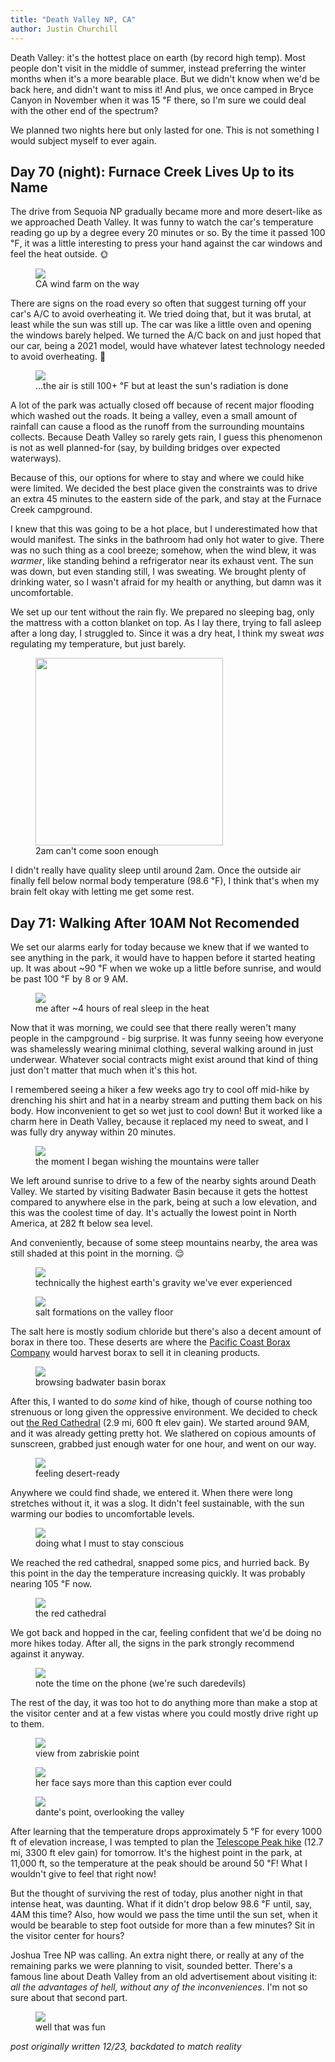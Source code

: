 ```yaml
---
title: "Death Valley NP, CA"
author: Justin Churchill
---
```

Death Valley: it's the hottest place on earth (by record high temp). Most people don't visit in the middle of summer, instead preferring the winter months when it's a more bearable place. But we didn't know when we'd be back here, and didn't want to miss it! And plus, we once camped in Bryce Canyon in November when it was 15 ℉ there, so I'm sure we could deal with the other end of the spectrum? 

We planned two nights here but only lasted for one. This is not something I would subject myself to ever again.

## Day 70 (night): Furnace Creek Lives Up to its Name
<!-- 8/29 -->

The drive from Sequoia NP gradually became more and more desert-like as we approached Death Valley. It was funny to watch the car's temperature reading go up by a degree every 20 minutes or so. By the time it passed 100 ℉, it was a little interesting to press your hand against the car windows and feel the heat outside. 🌞

<!-- windmills on the drive to death valley -->
<figure>
    <img src="https://lh3.googleusercontent.com/pw/AL9nZEV7uGnaai3a2XpUi_68BwifgG9j6Ar9MgpIc6Aa3rzwApOtoXUA7FAiP-BhtP3HkrEAhs8ksvWoYJlMloZbmBrbwCE_bY6KisKQUD81FHkapKRfgltu7bsW3U3XAuT50NaR6JJGLNcJajNvgMYxtKXJiw=w1916-h1436-no?authuser=0">
    <figcaption>CA wind farm on the way</figcaption>
</figure>

There are signs on the road every so often that suggest turning off your car's A/C to avoid overheating it. We tried doing that, but it was brutal, at least while the sun was still up. The car was like a little oven and opening the windows barely helped. We turned the A/C back on and just hoped that our car, being a 2021 model, would have whatever latest technology needed to avoid overheating. 🤞

<!-- sunset over death valley -->
<figure>
    <img src="https://lh3.googleusercontent.com/pw/AL9nZEVw_c9EseKQMWN0ZDaNu_9dFFYP_cRZ1fpYw_NLUWmDFGw9p0u70SC68S8wHS99wrBIZjZ6EeR3oe9nv_T2S6T7OvBA3jdf-sBUEQHOOlPtXWyfFQ9ip4n4lv0leL8Len9CT7ir7MBtgw5Em_84HwUbjg=w1916-h1436-no?authuser=0">
    <figcaption>...the air is still 100+ ℉ but at least the sun's radiation is done</figcaption>
</figure>

A lot of the park was actually closed off because of recent major flooding which washed out the roads. It being a valley, even a small amount of rainfall can cause a flood as the runoff from the surrounding mountains collects. Because Death Valley so rarely gets rain, I guess this phenomenon is not as well planned-for (say, by building bridges over expected waterways).

Because of this, our options for where to stay and where we could hike were limited. We decided the best place given the constraints was to drive an extra 45 minutes to the eastern side of the park, and stay at the Furnace Creek campground.

I knew that this was going to be a hot place, but I underestimated how that would manifest. The sinks in the bathroom had only hot water to give. There was no such thing as a cool breeze; somehow, when the wind blew, it was _warmer_, like standing behind a refrigerator near its exhaust vent. The sun was down, but even standing still, I was sweating. We brought plenty of drinking water, so I wasn't afraid for my health or anything, but damn was it uncomfortable.

We set up our tent without the rain fly. We prepared no sleeping bag, only the mattress with a cotton blanket on top. As I lay there, trying to fall asleep after a long day, I struggled to. Since it was a dry heat, I think my sweat _was_ regulating my temperature, but just barely.

<!-- weather app as I lay in bed -->
<figure>
    <img width="300px" src="https://lh3.googleusercontent.com/pw/AL9nZEVlRFUJYiG4FNsrlR6O-Jib2qJ4XifRPm43jYxXsFvM0PkFpHJUymxrmauCSARceCfIFjt0Ro9Sd4xm3a4OBMPrnRbukhX9aKb2UyeZyeLIvESzqA95Xwm5qBRsVtx-hKf1aW2mIbw7vMSpa69njDH-tA=w750-h1334-no?authuser=0">
    <figcaption>2am can't come soon enough</figcaption>
</figure>

I didn't really have quality sleep until around 2am. Once the outside air finally fell below normal body temperature (98.6 ℉), I think that's when my brain felt okay with letting me get some rest.

## Day 71: Walking After 10AM Not Recomended
<!-- 8/30 -->

We set our alarms early for today because we knew that if we wanted to see anything in the park, it would have to happen before it started heating up. It was about ~90 ℉ when we woke up a little before sunrise, and would be past 100 ℉ by 8 or 9 AM.

<!-- me after a rough night -->
<figure>
    <img src="https://lh3.googleusercontent.com/pw/AL9nZEVIQZrQC9eZJYKQ5K-IoutqHKNBWLmPYCahxBOng-bwf86YjrWarILLhj88mkUMJZZrnr6BO2rgPauw-cG7FibQsNhLA2qyykcg9HvORIZwMnIYzK4wfz2XJwPvVkexDdIDeVRjw049ex6fGWWyUISZ5Q=w1912-h1436-no?authuser=0">
    <figcaption>me after ~4 hours of real sleep in the heat</figcaption>
</figure>

Now that it was morning, we could see that there really weren't many people in the campground - big surprise. It was funny seeing how everyone was shamelessly wearing minimal clothing, several walking around in just underwear. Whatever social contracts might exist around that kind of thing just don't matter that much when it's this hot.

I remembered seeing a hiker a few weeks ago try to cool off mid-hike by drenching his shirt and hat in a nearby stream and putting them back on his body. How inconvenient to get so wet just to cool down! But it worked like a charm here in Death Valley, because it replaced my need to sweat, and I was fully dry anyway within 20 minutes.

<!-- sunrise through the trees at the campgrounds -->
<figure>
    <img src="https://lh3.googleusercontent.com/pw/AL9nZEW-_D8mgg5jJkjinn_vz3nn9GmnSoF8tusSdd3pnFEjqR69KfLBWgFAey_BHojDbiV026RT0evcT6KqteDsGniy43vh8S3uccOo3kNPn31Qf2Eu5ms1XjaH3gcLZu8NJjAj6O3XdX0GWHCR2ZvCHqwGhw=w1916-h1436-no?authuser=0">
    <figcaption>the moment I began wishing the mountains were taller</figcaption>
</figure>

We left around sunrise to drive to a few of the nearby sights around Death Valley. We started by visiting Badwater Basin because it gets the hottest compared to anywhere else in the park, being at such a low elevation, and this was the coolest time of day. It's actually the lowest point in North America, at 282 ft below sea level.

And conveniently, because of some steep mountains nearby, the area was still shaded at this point in the morning. 😌

<!-- judy standing with badwater basin sign -->
<figure>
    <img src="https://lh3.googleusercontent.com/pw/AL9nZEU70_7KAa7aj_tyPHCC0oqKU9xLn3d6-5utcOd_65jiWhOv7Tsp7zdQAcvPLM8nD-YE2y0NNNk22FI_3vW4FKqdbfy7nP9zUcUMV855SjC-eaifWvIk85FI_SMvLcDIRXfq1UmKP1_CsMXcaOFDkwmhVg=w1916-h1436-no?authuser=0">
    <figcaption>technically the highest earth's gravity we've ever experienced</figcaption>
</figure>

<!-- close up of the salt formations -->
<figure>
    <img src="https://lh3.googleusercontent.com/pw/AL9nZEVZ38NF60lXCqCN9O8ag4i33FQv-BqUH7mizN4TbhbSyQi7iIVJZg-awTvsgFnOeEzi-5_pTOJ5MtLW5RXn1-DTJ9HJzFbaqWlmoMQLxkqXoV9p-isoQ_q5SslQNRlqAwkeQZG4yG4OALKLS1n0fgPelw=w1078-h1436-no?authuser=0">
    <figcaption>salt formations on the valley floor</figcaption>
</figure>

The salt here is mostly sodium chloride but there's also a decent amount of borax in there too. These deserts are where the [Pacific Coast Borax Company](https://en.wikipedia.org/wiki/Pacific_Coast_Borax_Company) would harvest borax to sell it in cleaning products.

<!-- me walking the vast basin -->
<figure>
    <img src="https://lh3.googleusercontent.com/pw/AL9nZEVjWuCDMTnP16Mte1IaYB52-LuVXSPSCBdBqF9fGFNRFOVwH7hoWwBZb1vcnsM4N2Oz7hcOLSS0zLk1LmIR6OxOE0Lomxnh6rscGE2F1tVuJ7SBNHzRGSChdCnVa-_k0SwRxtx2cSP7EJARAnH1sPBtBw=w1916-h1436-no?authuser=0">
    <figcaption>browsing badwater basin borax</figcaption>
</figure>

After this, I wanted to do _some_ kind of hike, though of course nothing too strenuous or long given the oppressive environment. We decided to check out [the Red Cathedral](https://www.alltrails.com/explore/trail/us/california/golden-canyon-trail-to-red-cathedral) (2.9 mi, 600 ft elev gain). We started around 9AM, and it was already getting pretty hot. We slathered on copious amounts of sunscreen, grabbed just enough water for one hour, and went on our way.

<!-- setting off on the hike to cathedral rock -->
<figure>
    <img src="https://lh3.googleusercontent.com/pw/AL9nZEX2FFgGwlkDo-t-XiPhAkC9Xm6Ys-tts2Ozj-gd1ZRHZH8bNusD_O6cYtAb8wkYee_tElXxQv0gn5RTHCiP-MyR-mp1p84TvBC0ZuvPlJHLkbxIxGXHuz4F6u1xsOzMWTKt8tiAwy9DfngWYvZZDa8JJw=w1912-h1436-no?authuser=0">
    <figcaption>feeling desert-ready</figcaption>
</figure>

Anywhere we could find shade, we entered it. When there were long stretches without it, it was a slog. It didn't feel sustainable, with the sun warming our bodies to uncomfortable levels.

<!-- in the shade drinking water on the path to cathedral rock -->
<figure>
    <img src="https://lh3.googleusercontent.com/pw/AL9nZEV3_EEmFeZL9EskhQ7gvN2hj8OQIaA7g1NqKCb5hwEKirKFp2ygOS49JRhrF4kfZ8ZjPzhVSpr1XDWxWgV5uy6VVdSIj-QUrTpXp5rlFyJngaqEybZojit0DuPeOE9PH4k2PUr4nfgaIzjW2u2HpwCzOQ=w1916-h1436-no?authuser=0">
    <figcaption>doing what I must to stay conscious</figcaption>
</figure>

We reached the red cathedral, snapped some pics, and hurried back. By this point in the day the temperature increasing quickly. It was probably nearing 105 ℉ now.

<!-- cathedral rock -->
<figure>
    <img src="https://lh3.googleusercontent.com/pw/AL9nZEXwL5jdJgV5urEdR_nkoRWh6Hlug3UA0Urs1yoHxgf1DTICIifvOhOtQzP8xgBC3R2k5mjMkdOMteiwyTvBBOvnIZvgmi35IrcsLsZkn0OkJ70fh3wKPLuNVO2okqZTNpdnz_xiC0gvQfmgAN29c2b8Uw=w1916-h1436-no?authuser=0">
    <figcaption>the red cathedral</figcaption>
</figure>

We got back and hopped in the car, feeling confident that we'd be doing no more hikes today. After all, the signs in the park strongly recommend against it anyway.

<!-- extreme heat danger after 10am -->
<figure>
    <img src="https://lh3.googleusercontent.com/pw/AL9nZEWnBC3IeLYItW_Ss3KMa56tbioyN0lsHdsdnWPLfq7UBAaO0FT3bVqs9A2xf9us-WyzsgM4q8XdBCpbHN0kPdLBJ9rQFMlhqYIg-f6sovIzlgn5DXgC1rF3DL4joSA6U5mnV-4CooBLmUvr5F94Mqp3KQ=w1078-h1436-no?authuser=0">
    <figcaption>note the time on the phone (we're such daredevils)</figcaption>
</figure>

The rest of the day, it was too hot to do anything more than make a stop at the visitor center and at a few vistas where you could mostly drive right up to them.

<!-- view from zabriskie point we drove to -->
<figure>
    <img src="https://lh3.googleusercontent.com/pw/AL9nZEUxy9yl38BniIA7DS_hqxD7coR580XhrsDYnJDdSZIhRiG44hIKvZaMIPHSE8YMk5iadM5cCFgt35y_zzzOWzTsXk8jqgjFQLIi3lo25mxS9bVwfQ7ENQcZMGfZ9p7Cghpe1ueEh0sbkKj2TIa_a8eYTg=w1912-h1436-no?authuser=0">
    <figcaption>view from zabriskie point</figcaption>
</figure>

<!-- judy at visitor center 107 degrees F -->
<figure>
    <img src="https://lh3.googleusercontent.com/pw/AL9nZEXIIB6EcudL8eYYdVotMlKfPgDohA4nWifHlg1e--71m1AZV_aRjVcRJTYKFnE8P_hYvikDhhKxwJY1Ohu_jO-7wBH-7MoQTUXDKtZvvHDF8BqoiujsrF1Cx2xxXdetk4sZ6loxKQqwMTE4fcW4E7lQcg=w1078-h1436-no?authuser=0">
    <figcaption>her face says more than this caption ever could</figcaption>
</figure>

<!-- dante's point overlooking the valley -->
<figure>
    <img src="https://lh3.googleusercontent.com/pw/AL9nZEX2nwIc3zxeoC5TQFOVGNRtPCHA_9dKCRjjOVajPkfMuPPVHilQDqWChMCg9cl_JPlJGdnHuBeVm98Y1_W2IFV9ZgaeeDafJix4aF2yYL_amq9QHv5In36xeFabah-2hAdmke-1rMFeNui5ARk5X-9_dQ=w1912-h1436-no?authuser=0">
    <figcaption>dante's point, overlooking the valley</figcaption>
</figure>

After learning that the temperature drops approximately 5 ℉ for every 1000 ft of elevation increase, I was tempted to plan the [Telescope Peak hike](https://www.alltrails.com/explore/trail/us/california/telescope-peak-trail) (12.7 mi, 3300 ft elev gain) for tomorrow. It's the highest point in the park, at 11,000 ft, so the temperature at the peak should be around 50 ℉! What I wouldn't give to feel that right now!

But the thought of surviving the rest of today, plus another night in that intense heat, was daunting. What if it didn't drop below 98.6 ℉ until, say, 4AM this time? Also, how would we pass the time until the sun set, when it would be bearable to step foot outside for more than a few minutes? Sit in the visitor center for hours?

Joshua Tree NP was calling. An extra night there, or really at any of the remaining parks we were planning to visit, sounded better. There's a famous line about Death Valley from an old advertisement about visiting it: _all the advantages of hell, without any of the inconveniences_. I'm not so sure about that second part.

<!-- road ahead as we leave death valley -->
<figure>
    <img src="https://lh3.googleusercontent.com/pw/AL9nZEURaiIL_npRkmmjdO3UspMic9OiCgUgBGlDkJ0cfyhTY36vKKuwEIdy7nDCX9FqTAclNjLl4ZrYJseRAH8WLU0bkYMlXlB_D61rmfUPN6hA1y3m6WHzMrssPPT7ESjvYRY66zKG9QbIswnnfBYXZv4ong=w1916-h1436-no?authuser=0">
    <figcaption>well that was fun</figcaption>
</figure>


_post originally written 12/23, backdated to match reality_

